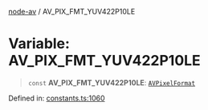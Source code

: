 [node-av](../globals.md) / AV\_PIX\_FMT\_YUV422P10LE

# Variable: AV\_PIX\_FMT\_YUV422P10LE

> `const` **AV\_PIX\_FMT\_YUV422P10LE**: [`AVPixelFormat`](../type-aliases/AVPixelFormat.md)

Defined in: [constants.ts:1060](https://github.com/seydx/av/blob/f8631fc881b394300b1479f511d55cf1c370a87f/src/constants/constants.ts#L1060)
